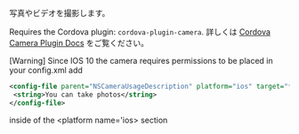 
写真やビデオを撮影します。

Requires the Cordova plugin: `cordova-plugin-camera`. 詳しくは [Cordova Camera Plugin Docs](https://github.com/apache/cordova-plugin-camera) をご覧ください。

[Warning] Since IOS 10 the camera requires permissions to be placed in your config.xml add
```xml
<config-file parent="NSCameraUsageDescription" platform="ios" target="*-Info.plist">
 <string>You can take photos</string>
</config-file>
```
inside of the <platform name='ios> section
